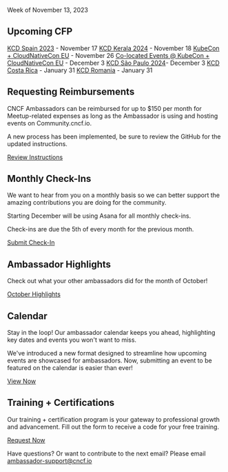 Week of November 13, 2023

## Upcoming CFP
[KCD Spain 2023](https://kcd.smapply.io/prog/kcd_spain_2023/?utm_source=hs_email&utm_medium=email&_hsenc=p2ANqtz-9I7ZqPwRb_ILvegYZIpJp04lxK_uxBoOHIUb_56mcs-NtPAlf-vEnObHIAqPDS2u_tInaD) - November 17
[KCD Kerala 2024](https://kcd.smapply.io/prog/kcd_kerala_2024_cfp/?utm_source=hs_email&utm_medium=email&_hsenc=p2ANqtz-9I7ZqPwRb_ILvegYZIpJp04lxK_uxBoOHIUb_56mcs-NtPAlf-vEnObHIAqPDS2u_tInaD) - November 18
[KubeCon + CloudNativeCon EU](https://events.linuxfoundation.org/kubecon-cloudnativecon-europe/program/cfp/?utm_source=hs_email&utm_medium=email&_hsenc=p2ANqtz-9I7ZqPwRb_ILvegYZIpJp04lxK_uxBoOHIUb_56mcs-NtPAlf-vEnObHIAqPDS2u_tInaD#submit-your-talk) - November 26
[Co-located Events @ KubeCon + CloudNativeCon EU](https://sessionize.com/kccnc-eu-co-located-24?utm_source=hs_email&utm_medium=email&_hsenc=p2ANqtz-9I7ZqPwRb_ILvegYZIpJp04lxK_uxBoOHIUb_56mcs-NtPAlf-vEnObHIAqPDS2u_tInaD) - December 3
[KCD São Paulo 2024](https://sessionize.com/kccnc-eu-co-located-24?utm_source=hs_email&utm_medium=email&_hsenc=p2ANqtz-9I7ZqPwRb_ILvegYZIpJp04lxK_uxBoOHIUb_56mcs-NtPAlf-vEnObHIAqPDS2u_tInaD)- December 3
[KCD Costa Rica](https://sessionize.com/kubernetes-community-day-costa-rica-2024?utm_source=hs_email&utm_medium=email&_hsenc=p2ANqtz-9I7ZqPwRb_ILvegYZIpJp04lxK_uxBoOHIUb_56mcs-NtPAlf-vEnObHIAqPDS2u_tInaD) - January 31
[KCD Romania](https://sessionize.com/kcd-romania-2024?utm_source=hs_email&utm_medium=email&_hsenc=p2ANqtz-9I7ZqPwRb_ILvegYZIpJp04lxK_uxBoOHIUb_56mcs-NtPAlf-vEnObHIAqPDS2u_tInaD) - January 31


## Requesting Reimbursements
CNCF Ambassadors can be reimbursed for up to $150 per month for Meetup-related expenses as long as the Ambassador is using and hosting events on Community.cncf.io.

A new process has been implemented, be sure to review the GitHub for the updated instructions. 

[Review Instructions](https://github.com/cncf/ambassadors/blob/main/2.0/Reimbursements_Meetup.md?utm_source=hs_email&utm_medium=email&_hsenc=p2ANqtz-9I7ZqPwRb_ILvegYZIpJp04lxK_uxBoOHIUb_56mcs-NtPAlf-vEnObHIAqPDS2u_tInaD)

## Monthly Check-Ins
We want to hear from you on a monthly basis so we can better support the amazing contributions you are doing for the community. 

Starting December will be using Asana for all monthly check-ins. 

Check-ins are due the 5th of every month for the previous month.

[Submit Check-In](https://form.asana.com/?k=5ppHO7iTxPS014O13BcdhQ&d=9283783873717&utm_source=hs_email&utm_medium=email&_hsenc=p2ANqtz-9I7ZqPwRb_ILvegYZIpJp04lxK_uxBoOHIUb_56mcs-NtPAlf-vEnObHIAqPDS2u_tInaD)


## Ambassador Highlights
Check out what your other ambassadors did for the month of October! 

[October Highlights](https://docs.google.com/spreadsheets/u/1/d/1z7gf0YwrO-wN-eByHETeEhJAA1ZVVxB4Uaff8RQMh94/edit?utm_source=hs_email&utm_medium=email&_hsenc=p2ANqtz-9I7ZqPwRb_ILvegYZIpJp04lxK_uxBoOHIUb_56mcs-NtPAlf-vEnObHIAqPDS2u_tInaD#gid=918073248)


## Calendar 
Stay in the loop! Our ambassador calendar keeps you ahead, highlighting key dates and events you won't want to miss.

We've introduced a new format designed to streamline how upcoming events are showcased for ambassadors. Now, submitting an event to be featured on the calendar is easier than ever! 

[View Now](https://www.cncf.io/people/ambassadors/calendar/)


## Training + Certifications
Our training + certification program is your gateway to professional growth and advancement. Fill out the form to receive a code for your free training.

[Request Now](https://form.asana.com/?k=MZvmiaLn7drvruAwUMatdg&d=9283783873717&utm_source=hs_email&utm_medium=email&_hsenc=p2ANqtz-9I7ZqPwRb_ILvegYZIpJp04lxK_uxBoOHIUb_56mcs-NtPAlf-vEnObHIAqPDS2u_tInaD)


Have questions? Or want to contribute to the next email? Please email [ambassador-support@cncf.io](ambassador-support@cncf.io)



